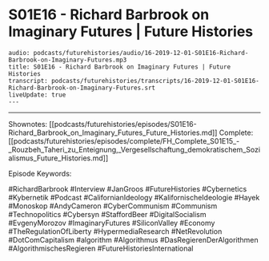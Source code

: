 # S01E16 - Richard Barbrook on Imaginary Futures | Future Histories

```audio-note
audio: podcasts/futurehistories/audio/16-2019-12-01-S01E16-Richard-Barbrook-on-Imaginary-Futures.mp3
title: S01E16 - Richard Barbrook on Imaginary Futures | Future Histories
transcript: podcasts/futurehistories/transcripts/16-2019-12-01-S01E16-Richard-Barbrook-on-Imaginary-Futures.srt
liveUpdate: true
---

```
---

Shownotes: [[podcasts/futurehistories/episodes/S01E16-Richard_Barbrook_on_Imaginary_Futures_Future_Histories.md]]
Complete: [[podcasts/futurehistories/episodes/complete/FH_Complete_S01E15_-_Rouzbeh_Taheri_zu_Enteignung,_Vergesellschaftung_demokratischem_Sozialismus_Future_Histories.md]]


Episode Keywords:

#RichardBarbrook #Interview #JanGroos #FutureHistories #Cybernetics #Kybernetik #Podcast #CalifornianIdeology #KalifornischeIdeologie #Hayek #Monoskop #AndyCameron #CyberCommunism #Communism #Technopolitics #Cybersyn #StaffordBeer #DigitalSocialism #EvgenyMorozov #ImaginaryFutures #SiliconValley #Economy #TheRegulationOfLiberty #HypermediaResearch #NetRevolution #DotComCapitalism #algorithm #Algorithmus #DasRegierenDerAlgorithmen #AlgorithmischesRegieren #FutureHistoriesInternational

